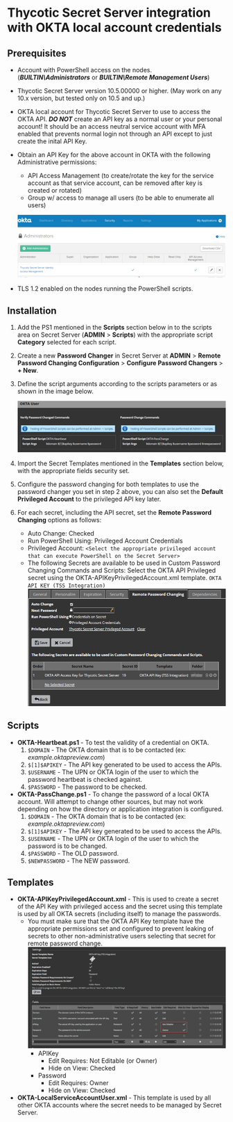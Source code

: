 # Thycotic Secret Server integration with OKTA local account credentials

## Prerequisites

* Account with PowerShell access on the nodes. (***BUILTIN\Administrators*** or ***BUILTIN\Remote Management Users***)
* Thycotic Secret Server version 10.5.00000 or higher. (May work on any 10.x version, but tested only on 10.5 and up.)
* OKTA local account for Thycotic Secret Server to use to access the OKTA API.
  ***DO NOT*** create an API key as a normal user or your personal account! It should be an access neutral service account with MFA enabled that prevents normal login not through an API except to just create the inital API Key.
* Obtain an API Key for the above account in OKTA with the following Administrative permissions:
	* API Access Management (to create/rotate the key for the service account as that service account, can be removed after key is created or rotated)
	* Group w/ access to manage all users (to be able to enumerate all users)

  	![alt text](docs/Okta-Administrators.png "OKTA Administrators configuration screen.")

* TLS 1.2 enabled on the nodes running the PowerShell scripts.

## Installation

1. Add the PS1 mentioned in the **Scripts** section below in to the scripts area on Secret Server (**ADMIN** > **Scripts**) with the appropriate script **Category** selected for each script.
2. Create a new **Password Changer** in Secret Server at **ADMIN** > **Remote Password Changing Configuration** > **Configure Password Changers** > **+ New**.
3. Define the script arguments according to the scripts parameters or as shown in the image below.

   ![alt text](docs/TSS-Okta-PasswordChanger.png "Secret Server OKTA password changer arguments configuration screen.")
4. Import the Secret Templates mentioned in the **Templates** section below, with the appropriate fields security set.
5. Configure the password changing for both templates to use the password changer you set in step 2 above, you can also set the **Default Privileged Account** to the privileged API key later.
6. For each secret, including the API secret, set the **Remote Password Changing** options as follows:
   * Auto Change: Checked
   * Run PowerShell Using: Privileged Account Credentials
   * Privileged Account: `<Select the appropriate privileged account that can execute PowerShell on the Secret Server>`
   * The following Secrets are available to be used in Custom Password Changing Commands and Scripts:
     Select the OKTA API Privileged secret using the OKTA-APIKeyPrivilegedAccount.xml template. `OKTA API KEY (TSS Integration)`
     ![alt text](docs/TSS-Okta-RemotePasswordChangingOptions.png "Secret Server OKTA secret remote password changing options screen.")
   

## Scripts

* **OKTA-Heartbeat.ps1** - To test the validity of a credential on OKTA.
	1. `$DOMAIN` - The OKTA domain that is to be contacted (ex: _example.oktapreview.com_)
	2. `$[1]$APIKEY` - The API key generated to be used to access the APIs.
	3. `$USERNAME` - The UPN or OKTA login of the user to which the password heartbeat is checked against.
	4. `$PASSWORD` - The password to be checked.
* **OKTA-PassChange.ps1** - To change the password of a local OKTA account. Will attempt to change other sources, but may not work depending on how the directory or application integration is configured.
	1. `$DOMAIN` - The OKTA domain that is to be contacted (ex: _example.oktapreview.com_)
	2. `$[1]$APIKEY` - The API key generated to be used to access the APIs.
	3. `$USERNAME` - The UPN or OKTA login of the user to which the password is to be changed.
	4. `$PASSWORD` - The OLD password.
	5. `$NEWPASSWORD` - The NEW password.

## Templates

* **OKTA-APIKeyPrivilegedAccount.xml** - This is used to create a secret of the API Key with privileged access and the secret using this template is used by all OKTA secrets (including itself) to manage the passwords.
  * You must make sure that the OKTA API Key template have the appropriate permissions set and configured to prevent leaking of secrets to other non-administrative users selecting that secret for remote password change.
  ![alt text](docs/TSS-Okta-APIKeyTemplatePermissions.png "Secret Server OKTA API Secret Template permissions/fields screen.")
      * APIKey
           * Edit Requires: Not Editable (or Owner)
           * Hide on View: Checked         
      * Password
           * Edit Requires: Owner
           * Hide on View: Checked
* **OKTA-LocalServiceAccountUser.xml** - This template is used by all other OKTA accounts where the secret needs to be managed by Secret Server.